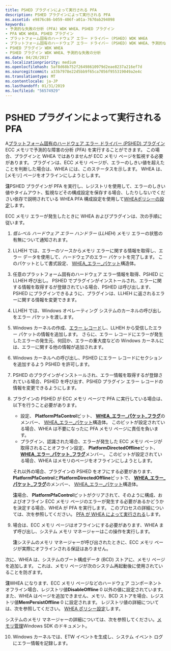 ```yaml
---
title: PSHED プラグインによって実行される PFA
description: PSHED プラグインによって実行される PFA
ms.assetid: e9876c86-b059-406f-a01a-7670ab294098
keywords:
- 予測的な失敗の分析 (PFA) WDK WHEA、PSHED プラグイン
- PFA WDK WHEA、PSHED プラグイン
- プラットフォーム固有のハードウェア エラー ドライバー (PSHED) WDK WHEA
- プラットフォーム固有のハードウェア エラー ドライバー (PSHED) WDK WHEA、予測的な失敗の分析
- PSHED プラグイン WDK WHEA
- PSHED プラグイン WDK WHEA、予測的な失敗の分析
ms.date: 04/20/2017
ms.localizationpriority: medium
ms.openlocfilehash: 5af8d68b752f26498610979d2eae8237a216ef7d
ms.sourcegitcommit: a33b7978e22d5bb9f65ca7056f955319049a2e4c
ms.translationtype: MT
ms.contentlocale: ja-JP
ms.lasthandoff: 01/31/2019
ms.locfileid: "56574929"
---
```

# <a name="pfa-performed-by-a-pshed-plug-in"></a>PSHED プラグインによって実行される PFA


A[プラットフォーム固有のハードウェア エラー ドライバー (PSHED) プラグイン](platform-specific-hardware-error-driver-plug-ins2.md)ECC メモリで予測的な障害の分析 (PFA) を実行することができます。 この場合、プラグインと WHEA ではありませんが ECC メモリ ページを監視する必要があります。 プラグインは、ECC メモリ ページが、エラーのしきい値を超えたことを判断した場合は、WHEA には、このステータスを示します。 WHEA は、[メモリ] ページをオフラインにしようとします。

**注**PSHED プラグインが PFA を実行し、レジストリを使用して、エラーのしきい値やタイムアウト、監視などその構成設定を保存する場合、したりしないでください依存で説明されている WHEA PFA 構成設定を使用して[WHEAポリシーの設定](whea-pfa-registry-settings.md)します。



ECC メモリ エラーが発生したときに WHEA およびプラグインは、次の手順に従います。

1.  *低レベル ハードウェア エラー ハンドラー* (*LLHEH*) メモリ エラーの状態の有無について通知されます。

2.  LLHEH では、エラーのソースからメモリ エラーに関する情報を取得し、エラー データを使用して、ハードウェアのエラー パケットを完了します。 このパケットとして書式設定、 [WHEA\_エラー\_パケット](https://msdn.microsoft.com/library/windows/hardware/ff560465)構造体。

3.  任意のプラットフォーム固有のハードウェア エラー情報を取得、PSHED に LLHEH 呼び出し。 PSHED でプラグインがインストールされ、エラーに関する情報を取得するが登録されている場合、PSHED は呼び出します、PSHED にプラグインできるように、プラグインは、LLHEH に返されるエラーに関する情報を変更できます。

4.  LLHEH では、Windows オペレーティング システムのカーネルの呼び出しをエラー パケットを渡します。

5.  Windows カーネルの作成、[エラー レコード](error-records.md)し、LLHEH から受信したエラー パケットの情報を追加します。 さらに、エラー レコードにエラーが発生したエラーの発生元、何回か、エラーの重大度などの Windows カーネルには、エラーに関する他の情報が追加されます。

6.  Windows カーネルへの呼び出し、PSHED にエラー レコードにセクションを追加するよう PSHED を許可します。

7.  PSHED のプラグインがインストールされ、エラー情報を取得するが登録されている場合、PSHED を呼び出す、PSHED プラグイン エラー レコードの情報を変更できるようにします。

8.  プラグインの PSHED が ECC メモリ ページで PFA に実行している場合は、以下を行うこと必要があります。

    -   設定、 **PlatformPfaControl**ビット、 [ **WHEA\_エラー\_パケット\_フラグ**](https://msdn.microsoft.com/library/windows/hardware/ff560472)のメンバー、 [WHEA\_エラー\_パケット](https://msdn.microsoft.com/library/windows/hardware/ff560465)構造体。 このビットが設定されている場合、WHEA は不要になったに PFA メモリ ページに責任を負います。
    -   プラグイン、認識された場合、エラーが発生した ECC メモリ ページが取得されることオフライン設定、 **PlatformDirectedOffline**ビット、 [ **WHEA\_エラー\_パケット\_フラグ**](https://msdn.microsoft.com/library/windows/hardware/ff560472)メンバー。 このビットが設定されている場合、WHEA はメモリのページをオフラインにしようとします。

    それ以外の場合、プラグインの PSHED をオフにする必要があります、 **PlatformPfaControl**と**PlatformDirectedOffline**ビットで、 [ **WHEA\_エラー\_パケット\_フラグ**](https://msdn.microsoft.com/library/windows/hardware/ff560472)のメンバー、 [WHEA\_エラー\_パケット](https://msdn.microsoft.com/library/windows/hardware/ff560465)構造体。

    **注**場合、 **PlatformPfaControl**ビットがクリアされて、そのように構成、およびオフライン ECC メモリ ページのエラーが発生する必要があるかどうかを決定する場合、WHEA が PFA を実行します。 このプロセスの詳細については、次を参照してください。 [PFA が WHEA によって実行される](pfa-performed-by-whea.md)します。



9.  場合は、ECC メモリ ページはオフラインにする必要があります、WHEA まず呼び出し、システム メモリ マネージャーはこの操作を実行します。

    **注**システムのメモリ マネージャーが呼び出されたときに、ECC メモリ ページが実際にオフラインされる保証はありません。




次に、WHEA は、システムのブート構成データ (BCD) ストアに、メモリ ページを追加します。 これは、メモリ ページが次のシステム再起動後に使用されていることを防ぎます。

**注**WHEA になります、ECC メモリ ページなどのハードウェア コンポーネント オフライン場合、レジストリ値**DisableOffline** 0 以外の値に設定されています。 また、WHEA はページを追加できません、メモリ、BCD ストアを場合、レジストリ値**MemPersistOffline** 0 に設定されます。 レジストリ値の詳細については、次を参照してください。 [WHEA ポリシー設定](whea-pfa-registry-settings.md)します。



システムのメモリ マネージャーの詳細については、次を参照してください。[メモリ管理](https://go.microsoft.com/fwlink/p/?linkid=140723)Windows SDK のドキュメント。


10. Windows カーネルでは、ETW イベントを生成し、システム イベント ログにエラー情報を記録します。








